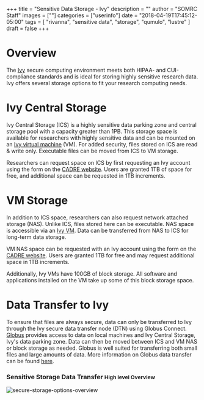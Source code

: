 +++
title = "Sensitive Data Storage - Ivy"
description = ""
author = "SOMRC Staff"
images = [""]
categories = ["userinfo"]
date = "2018-04-19T17:45:12-05:00"
tags = [
    "rivanna", 
    "sensitive data",
    "storage",
    "qumulo",
    "lustre"
]
draft = false
+++

# Overview
The [Ivy](/userinfo/ivy/overview) secure computing environment meets both HIPAA- and CUI-compliance standards and is ideal for storing highly sensitive research data. Ivy offers several storage options to fit your research computing needs.

# Ivy Central Storage
Ivy Central Storage (ICS) is a highly sensitive data parking zone and central storage pool with a capacity greater than 1PB. This storage space is available for researchers with highly sensitive data and can be mounted on an [Ivy virtual machine](/userinfo/ivy/overview#virtual-machines) (VM). For added security, files stored on ICS are read & write only. Executable files can be moved from ICS to VM storage.

Researchers can request space on ICS by first requesting an Ivy account using the form on the <a href="https://services.rc.virginia.edu/ivyvm" target="_blank">CADRE website</a>. Users are granted 1TB of space for free, and additional space can be requested in 1TB increments.

# VM Storage
In addition to ICS space, researchers can also request network attached storage (NAS). Unlike ICS, files stored here can be executable. NAS space is accessible via an [Ivy VM](/userinfo/ivy/overview#virtual-machines). Data can be transferred from NAS to ICS for long-term data storage.

VM NAS space can be requested with an Ivy account using the form on the <a href="https://services.rc.virginia.edu/ivyvm" target="_blank">CADRE 
website</a>. Users are granted 1TB for free and may request additional space in 1TB increments.

Additionally, Ivy VMs have 100GB of block storage. All software and applications installed on the VM take up some of this block storage space.

# Data Transfer to Ivy

To ensure that files are always secure, data can only be transferred to Ivy through the Ivy secure data transfer node (DTN) using Globus Connect. <a href="https://www.globus.org/" target="_blank">Globus</a> provides access to data on local machines and Ivy Central Storage, Ivy's data parking zone. Data can then be moved between ICS and VM NAS or block storage as needed. Globus is well suited for transferring both small files and large amounts of data. More information on Globus data transfer can be found [here](/userinfo/data-transfer).

<h3>
  Sensitive Storage Data Transfer
  <small class="text-muted">High level Overview</small>
</h3>
<img src="https://s3.amazonaws.com/uvasom-assets/imgs/somrc-storage-secure-apr2018.png" alt="secure-storage-options-overview">
